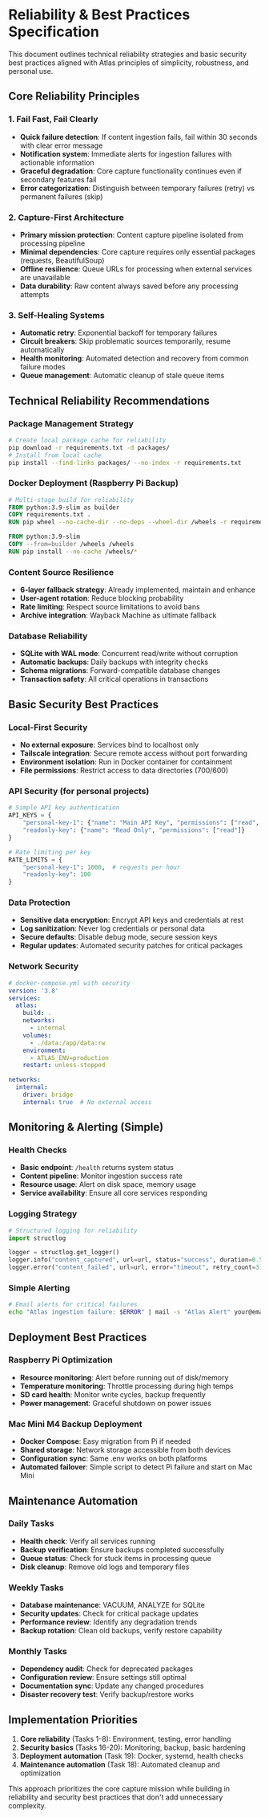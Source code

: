 # Reliability & Best Practices Specification

This document outlines technical reliability strategies and basic security best practices aligned with Atlas principles of simplicity, robustness, and personal use.

## Core Reliability Principles

### 1. Fail Fast, Fail Clearly
- **Quick failure detection**: If content ingestion fails, fail within 30 seconds with clear error message
- **Notification system**: Immediate alerts for ingestion failures with actionable information
- **Graceful degradation**: Core capture functionality continues even if secondary features fail
- **Error categorization**: Distinguish between temporary failures (retry) vs permanent failures (skip)

### 2. Capture-First Architecture
- **Primary mission protection**: Content capture pipeline isolated from processing pipeline
- **Minimal dependencies**: Core capture requires only essential packages (requests, BeautifulSoup)
- **Offline resilience**: Queue URLs for processing when external services are unavailable
- **Data durability**: Raw content always saved before any processing attempts

### 3. Self-Healing Systems
- **Automatic retry**: Exponential backoff for temporary failures
- **Circuit breakers**: Skip problematic sources temporarily, resume automatically
- **Health monitoring**: Automated detection and recovery from common failure modes
- **Queue management**: Automatic cleanup of stale queue items

## Technical Reliability Recommendations

### Package Management Strategy
```bash
# Create local package cache for reliability
pip download -r requirements.txt -d packages/
# Install from local cache
pip install --find-links packages/ --no-index -r requirements.txt
```

### Docker Deployment (Raspberry Pi Backup)
```dockerfile
# Multi-stage build for reliability
FROM python:3.9-slim as builder
COPY requirements.txt .
RUN pip wheel --no-cache-dir --no-deps --wheel-dir /wheels -r requirements.txt

FROM python:3.9-slim
COPY --from=builder /wheels /wheels
RUN pip install --no-cache /wheels/*
```

### Content Source Resilience
- **6-layer fallback strategy**: Already implemented, maintain and enhance
- **User-agent rotation**: Reduce blocking probability
- **Rate limiting**: Respect source limitations to avoid bans
- **Archive integration**: Wayback Machine as ultimate fallback

### Database Reliability
- **SQLite with WAL mode**: Concurrent read/write without corruption
- **Automatic backups**: Daily backups with integrity checks
- **Schema migrations**: Forward-compatible database changes
- **Transaction safety**: All critical operations in transactions

## Basic Security Best Practices

### Local-First Security
- **No external exposure**: Services bind to localhost only
- **Tailscale integration**: Secure remote access without port forwarding
- **Environment isolation**: Run in Docker container for containment
- **File permissions**: Restrict access to data directories (700/600)

### API Security (for personal projects)
```python
# Simple API key authentication
API_KEYS = {
    "personal-key-1": {"name": "Main API Key", "permissions": ["read", "write"]},
    "readonly-key": {"name": "Read Only", "permissions": ["read"]}
}

# Rate limiting per key
RATE_LIMITS = {
    "personal-key-1": 1000,  # requests per hour
    "readonly-key": 100
}
```

### Data Protection
- **Sensitive data encryption**: Encrypt API keys and credentials at rest
- **Log sanitization**: Never log credentials or personal data
- **Secure defaults**: Disable debug mode, secure session keys
- **Regular updates**: Automated security patches for critical packages

### Network Security
```yaml
# docker-compose.yml with security
version: '3.8'
services:
  atlas:
    build: .
    networks:
      - internal
    volumes:
      - ./data:/app/data:rw
    environment:
      - ATLAS_ENV=production
    restart: unless-stopped

networks:
  internal:
    driver: bridge
    internal: true  # No external access
```

## Monitoring & Alerting (Simple)

### Health Checks
- **Basic endpoint**: `/health` returns system status
- **Content pipeline**: Monitor ingestion success rate
- **Resource usage**: Alert on disk space, memory usage
- **Service availability**: Ensure all core services responding

### Logging Strategy
```python
# Structured logging for reliability
import structlog

logger = structlog.get_logger()
logger.info("content_captured", url=url, status="success", duration=0.5)
logger.error("content_failed", url=url, error="timeout", retry_count=3)
```

### Simple Alerting
```bash
# Email alerts for critical failures
echo "Atlas ingestion failure: $ERROR" | mail -s "Atlas Alert" your@email.com
```

## Deployment Best Practices

### Raspberry Pi Optimization
- **Resource monitoring**: Alert before running out of disk/memory
- **Temperature monitoring**: Throttle processing during high temps
- **SD card health**: Monitor write cycles, backup frequently
- **Power management**: Graceful shutdown on power issues

### Mac Mini M4 Backup Deployment
- **Docker Compose**: Easy migration from Pi if needed
- **Shared storage**: Network storage accessible from both devices
- **Configuration sync**: Same .env works on both platforms
- **Automated failover**: Simple script to detect Pi failure and start on Mac Mini

## Maintenance Automation

### Daily Tasks
- **Health check**: Verify all services running
- **Backup verification**: Ensure backups completed successfully
- **Queue status**: Check for stuck items in processing queue
- **Disk cleanup**: Remove old logs and temporary files

### Weekly Tasks
- **Database maintenance**: VACUUM, ANALYZE for SQLite
- **Security updates**: Check for critical package updates
- **Performance review**: Identify any degradation trends
- **Backup rotation**: Clean old backups, verify restore capability

### Monthly Tasks
- **Dependency audit**: Check for deprecated packages
- **Configuration review**: Ensure settings still optimal
- **Documentation sync**: Update any changed procedures
- **Disaster recovery test**: Verify backup/restore works

## Implementation Priorities

1. **Core reliability** (Tasks 1-8): Environment, testing, error handling
2. **Security basics** (Tasks 16-20): Monitoring, backup, basic hardening
3. **Deployment automation** (Task 19): Docker, systemd, health checks
4. **Maintenance automation** (Task 18): Automated cleanup and optimization

This approach prioritizes the core capture mission while building in reliability and security best practices that don't add unnecessary complexity.